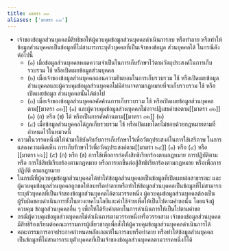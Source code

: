 ```yaml
---
title: มาตรา ๓๓
aliases: ['มาตรา ๓๓']
---
```


- เจ้าของข้อมูลส่วนบุคคลมีสิทธิขอให้ผู้ควบคุมข้อมูลส่วนบุคคลดำเนินการลบ หรือทำลาย หรือทำให้ข้อมูลส่วนบุคคลเป็นข้อมูลที่ไม่สามารถระบุตัวบุคคลที่เป็นเจ้าของข้อมูล ส่วนบุคคลได้ ในกรณีดังต่อไปนี้
  - (๑) เมื่อข้อมูลส่วนบุคคลหมดความจำเป็นในการเก็บรักษาไว้ตามวัตถุประสงค์ในการเก็บรวบรวม ใช้ หรือเปิดเผยข้อมูลส่วนบุคคล
  - (๒) เมื่อเจ้าของข้อมูลส่วนบุคคลถอนความยินยอมในการเก็บรวบรวม ใช้ หรือเปิดเผยข้อมูล ส่วนบุคคลและผู้ควบคุมข้อมูลส่วนบุคคลไม่มีอำนาจตามกฎหมายที่จะเก็บรวบรวม ใช้ หรือเปิดเผยข้อมูล ส่วนบุคคลนั้นได้ต่อไป
  - (๓) เมื่อเจ้าของข้อมูลส่วนบุคคลคัดค้านการเก็บรวบรวม ใช้ หรือเปิดเผยข้อมูลส่วนบุคคลตาม[[มาตรา ๓๒]] (๑) และผู้ควบคุมข้อมูลส่วนบุคคลไม่อาจปฏิเสธคำขอตาม[[มาตรา ๓๒]] (๑) (ก) หรือ (ข) ได้ หรือเป็นการคัดค้านตาม[[มาตรา ๓๒]] (๒)
  - (๔) เมื่อข้อมูลส่วนบุคคลได้ถูกเก็บรวบรวม ใช้ หรือเปิดเผยโดยไม่ชอบด้วยกฎหมายตามที่ กำหนดไว้ในหมวดนี้
- ความในวรรคหนึ่งมิให้นำมาใช้บังคับกับการเก็บรักษาไว้เพื่อวัตถุประสงค์ในการใช้เสรีภาพ ในการแสดงความคิดเห็น การเก็บรักษาไว้เพื่อวัตถุประสงค์ตาม[[มาตรา ๒๔]] (๑) หรือ (๔) หรือ [[มาตรา ๒๖]] (๕) (ก) หรือ (ข) การใช้เพื่อการก่อตั้งสิทธิเรียกร้องตามกฎหมาย การปฏิบัติตามหรือ การใช้สิทธิเรียกร้องตามกฎหมาย หรือการยกขึ้นต่อสู้สิทธิเรียกร้องตามกฎหมาย หรือเพื่อการปฏิบัติ ตามกฎหมาย
- ในกรณีที่ผู้ควบคุมข้อมูลส่วนบุคคลได้ทำให้ข้อมูลส่วนบุคคลเป็นข้อมูลที่เปิดเผยต่อสาธารณะ และผู้ควบคุมข้อมูลส่วนบุคคลถูกขอให้ลบหรือทำลายหรือทำให้ข้อมูลส่วนบุคคลเป็นข้อมูลที่ไม่สามารถ ระบุตัวบุคคลที่เป็นเจ้าของข้อมูลส่วนบุคคลได้ตามวรรคหนึ่ง ผู้ควบคุมข้อมูลส่วนบุคคลต้องเป็น ผู้รับผิดชอบดำเนินการทั้งในทางเทคโนโลยีและค่าใช้จ่ายเพื่อให้เป็นไปตามคำขอนั้น โดยแจ้งผู้ควบคุม ข้อมูลส่วนบุคคลอื่น ๆ เพื่อให้ได้รับคำตอบในการดำเนินการให้เป็นไปตามคำขอ
- กรณีผู้ควบคุมข้อมูลส่วนบุคคลไม่ดำเนินการตามวรรคหนึ่งหรือวรรคสาม เจ้าของข้อมูลส่วนบุคคล มีสิทธิร้องเรียนต่อคณะกรรมการผู้เชี่ยวชาญเพื่อสั่งให้ผู้ควบคุมข้อมูลส่วนบุคคลดำเนินการได้
- คณะกรรมการอาจประกาศกำหนดหลักเกณฑ์ในการลบหรือทำลาย หรือทำให้ข้อมูลส่วนบุคคล เป็นข้อมูลที่ไม่สามารถระบุตัวบุคคลที่เป็นเจ้าของข้อมูลส่วนบุคคลตามวรรคหนึ่งก็ได้
